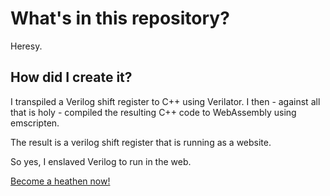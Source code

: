 # What's in this repository?
Heresy.

## How did I create it?
I transpiled a Verilog shift register to C++ using Verilator. 
I then - against all that is holy - compiled the resulting C++ code to WebAssembly using emscripten.

The result is a verilog shift register that is running as a website.

So yes, I enslaved Verilog to run in the web.

[Become a heathen now!](https://mindar.github.io/TheProgrammingGodsAreCrying/)